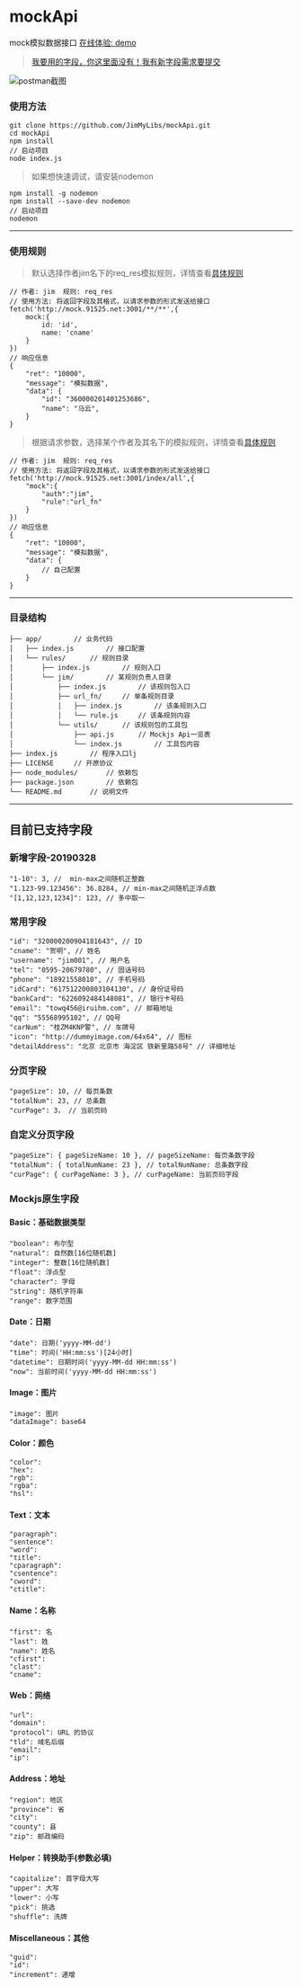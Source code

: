# mockApi
mock模拟数据接口 [在线体验: demo](http://mock.91525.net)

> [我要用的字段，你这里面没有！我有新字段需求要提交](https://github.com/JimMyLibs/mockApi/issues/4)

![postman截图](https://note.youdao.com/yws/public/resource/367cb1e7e2dad4b943cdf1c53c776613/xmlnote/C207D409E2FA4DCBB1830984F258EFC3/6942)

### 使用方法
```
git clone https://github.com/JimMyLibs/mockApi.git
cd mockApi
npm install
// 启动项目
node index.js
```
> 如果想快速调试，请安装nodemon
```
npm install -g nodemon
npm install --save-dev nodemon
// 启动项目
nodemon
```
---

### 使用规则
> 默认选择作者jim名下的req_res模拟规则，详情查看[具体规则](https://github.com/JimMyLibs/mockApi/tree/master/app/rules/jim/req_res)
```
// 作者: jim  规则: req_res
// 使用方法: 将返回字段及其格式，以请求参数的形式发送给接口
fetch('http://mock.91525.net:3001/**/**',{
	mock:{
		id: 'id',
		name: 'cname'
	}
})
// 响应信息
{
    "ret": "10000",
    "message": "模拟数据",
    "data": {
        "id": "360000201401253686",
        "name": "马云",
    }
}
```
> 根据请求参数，选择某个作者及其名下的模拟规则，详情查看[具体规则](https://github.com/JimMyLibs/mockApi/tree/master/app/rules/jim/url_fn)
```
// 作者: jim  规则: req_res
// 使用方法: 将返回字段及其格式，以请求参数的形式发送给接口
fetch('http://mock.91525.net:3001/index/all',{
	"mock":{
		"auth":"jim",
		"rule":"url_fn"
	}
})
// 响应信息
{
    "ret": "10000",
    "message": "模拟数据",
    "data": {
        // 自己配置
    }
}
```
---

### 目录结构
```
├── app/        // 业务代码
│   ├── index.js        // 接口配置
│   └── rules/      // 规则目录
│       ├── index.js        // 规则入口
│       └── jim/        // 某规则负责人目录
│           ├── index.js        // 该规则包入口
│           ├── url_fn/     // 单条规则目录
│           │   ├── index.js        // 该条规则入口
│           │   └── rule.js     // 该条规则内容
│           └── utils/      // 该规则包的工具包
│               ├── api.js      // Mockjs Api一览表
│               └── index.js        // 工具包内容
├── index.js        // 程序入口lj
├── LICENSE     // 开原协议
├── node_modules/       // 依赖包
├── package.json        // 依赖包
└── README.md       // 说明文件
```
---
## 目前已支持字段

### 新增字段-20190328
```
"1-10": 3, //  min-max之间随机正整数
"1.123-99.123456": 36.8284, // min-max之间随机正浮点数
"[1,12,123,1234]": 123, // 多中取一
```

### 常用字段
```
"id": "320000200904181643", // ID
"cname": "贺明", // 姓名
"username": "jim001", // 用户名
"tel": "0595-20679780", // 固话号码
"phone": "18921558010", // 手机号码
"idCard": "617512200803104130", // 身份证号码
"bankCard": "6226092484148081", // 银行卡号码
"email": "towq456@iruihm.com", // 邮箱地址
"qq": "55568995102", // QQ号
"carNum": "桂ZM4KNP警", // 车牌号
"icon": "http://dummyimage.com/64x64", // 图标
"detailAddress": "北京 北京市 海淀区 铁新里路58号" // 详细地址

```
### 分页字段
```
"pageSize": 10, // 每页条数
"totalNum": 23, // 总条数
"curPage": 3， // 当前页码

```
### 自定义分页字段
```
"pageSize": { pageSizeName: 10 }, // pageSizeName: 每页条数字段
"totalNum": { totalNumName: 23 }, // totalNumName: 总条数字段
"curPage": { curPageName: 3 }, // curPageName: 当前页码字段

```

### Mockjs原生字段

#### Basic：基础数据类型
```
"boolean": 布尔型
"natural": 自然数[16位随机数]
"integer": 整数[16位随机数]
"float": 浮点型
"character": 字母
"string": 随机字符串
"range": 数字范围
```
#### Date：日期
```
"date": 日期('yyyy-MM-dd')
"time": 时间('HH:mm:ss')[24小时]
"datetime": 日期时间('yyyy-MM-dd HH:mm:ss')
"now": 当前时间('yyyy-MM-dd HH:mm:ss')
```
#### Image：图片
```
"image": 图片
"dataImage": base64
```
#### Color：颜色
```
"color":
"hex":
"rgb":
"rgba":
"hsl":
```
#### Text：文本
```
"paragraph":
"sentence":
"word":
"title":
"cparagraph":
"csentence":
"cword":
"ctitle":
```
#### Name：名称
```
"first": 名
"last": 姓
"name": 姓名
"cfirst":
"clast":
"cname":
```
#### Web：网络
```
"url":
"domain":
"protocol": URL 的协议
"tld": 域名后缀
"email":
"ip":
```
#### Address：地址
```
"region": 地区
"province": 省
"city":
"county": 县
"zip": 邮政编码
```
#### Helper：转换助手(参数必填)
```
"capitalize": 首字母大写
"upper": 大写
"lower": 小写
"pick": 挑选
"shuffle": 洗牌
```
#### Miscellaneous：其他
```
"guid":
"id":
"increment": 递增
```